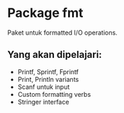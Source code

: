 # Package fmt
Paket untuk formatted I/O operations.

## Yang akan dipelajari:
- Printf, Sprintf, Fprintf
- Print, Println variants  
- Scanf untuk input
- Custom formatting verbs
- Stringer interface
